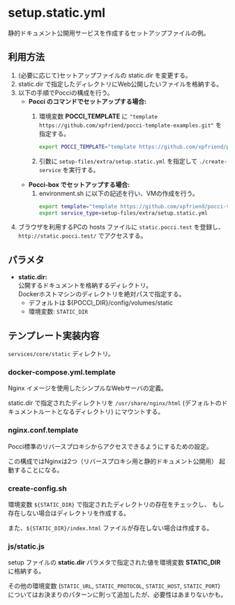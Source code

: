 setup.static.yml
================
静的ドキュメント公開用サービスを作成するセットアップファイルの例。

利用方法
--------
1.  (必要に応じて)セットアップファイルの static.dir を変更する。
1.  static.dir で指定したディレクトリにWeb公開したいファイルを格納する。
1.  以下の手順でPocciの構成を行う。
    *   **Pocci のコマンドでセットアップする場合:**
        1.  環境変数 **POCCI_TEMPLATE** に
            `"template https://github.com/xpfriend/pocci-template-examples.git"` を指定する。

            ```bash
            export POCCI_TEMPLATE="template https://github.com/xpfriend/pocci-template-examples.git"
            ```

        1.  引数に `setup-files/extra/setup.static.yml` を指定して `./create-service`
            を実行する。
    *   **Pocci-box でセットアップする場合:**
        1.  environment.sh に以下の記述を行い、VMの作成を行う。
            ```bash
            export template="template https://github.com/xpfriend/pocci-template-examples.git"
            export service_type=setup-files/extra/setup.static.yml
            ```
1.  ブラウザを利用するPCの hosts ファイルに `static.pocci.test` を登録し、
    `http://static.pocci.test/` でアクセスする。


パラメタ
--------
*   **static.dir:**  
    公開するドキュメントを格納するディレクトリ。  
    Dockerホストマシンのディレクトリを絶対パスで指定する。
    *   デフォルトは ${POCCI_DIR}/config/volumes/static
    *   環境変数: `STATIC_DIR`


テンプレート実装内容
--------------------
`services/core/static` ディレクトリ。

### docker-compose.yml.template
Nginx イメージを使用したシンプルなWebサーバの定義。

static.dir で指定されたディレクトリを `/usr/share/nginx/html`
(デフォルトのドキュメントルートとなるディレクトリ) にマウントする。

### nginx.conf.template
Pocci標準のリバースプロキシからアクセスできるようにするための設定。

この構成ではNginxは2つ（リバースプロキシ用と静的ドキュメント公開用）
起動することになる。

### create-config.sh
環境変数 `${STATIC_DIR}` で指定されたディレクトリの存在をチェックし、
もし存在しない場合はディレクトリを作成する。

また、`${STATIC_DIR}/index.html` ファイルが存在しない場合は作成する。


### js/static.js
setup ファイルの **static.dir**  パラメタで指定された値を環境変数
**STATIC_DIR** に格納する。

その他の環境変数 (`STATIC_URL`, `STATIC_PROTOCOL`, `STATIC_HOST`, `STATIC_PORT`)
についてはお決まりのパターンに則って追加したが、必要性はあまりないかも。
